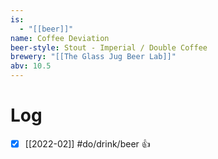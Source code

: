 ```yaml
---
is:
  - "[[beer]]"
name: Coffee Deviation
beer-style: Stout - Imperial / Double Coffee
brewery: "[[The Glass Jug Beer Lab]]"
abv: 10.5
---
```

# Log
- [x] [[2022-02]] #do/drink/beer 👍
